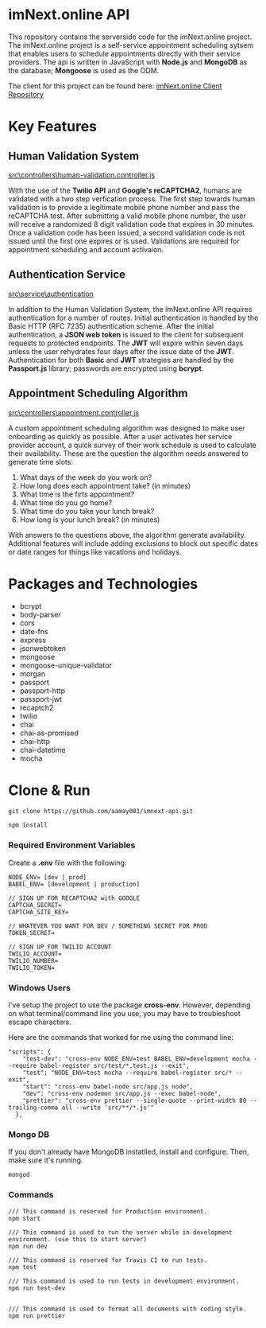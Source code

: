 # imNext.online API 

This repository contains the serverside code for the imNext.online project. The imNext.online project is a self-service appointment scheduling sytsem that enables users to schedule appointments directly with their service providers. The api is written in JavaScript with **Node.js** and **MongoDB** as the database; **Mongoose** is used as the ODM.

The client for this project can be found here: [imNext.online Client Repository](https://github.com/aamay001/imnext-client)

# Key Features

## Human Validation System

[src\controllers\human-validation.controller.js](https://github.com/aamay001/imnext-api/blob/master/src/controllers/human-validation.controller.js)

With the use of the **Twilio API** and **Google's reCAPTCHA2**, humans are validated with a two step verfication process. The first step towards human validation is to provide a legitimate mobile phone number and pass the reCAPTCHA test. After submitting a valid mobile phone number, the user will receive a randomized 8 digit validation code that expires in 30 minutes. Once a validation code has been issued, a second validation code is not issued until the first one expires or is used. Validations are required for appointment scheduling and account activaion.

## Authentication Service

[src\service\authentication](https://github.com/aamay001/imnext-api/tree/master/src/service/authentication)

In addition to the Human Validation System, the imNext.online API requires authentication for a number of routes. Initial authentication is handled by the Basic HTTP (RFC 7235) authentication scheme. After the initial authentication, a **JSON web token** is issued to the client for subsequent requests to protected endpoints. The **JWT** will expire within seven days unless the user rehydrates four days after the issue date of the **JWT**. Authentication for both **Basic** and **JWT** strategies are handled by the **Passport.js** library; passwords are encrypted using **bcrypt**.

## Appointment Scheduling Algorithm

[src\controllers\appointment.controller.js](https://github.com/aamay001/imnext-api/blob/master/src/controllers/appointment.controller.js)

A custom appointment scheduling algorithm was designed to make user onboarding as quickly as possible. After a user activates her service provider account, a quick survey of their work schedule is used to calculate their availability. These are the question the algorithm needs answered to generate time slots:

1. What days of the week do you work on?
2. How long does each appointment take? (in minutes)
3. What time is the firts appointment?
4. What time do you go home?
5. What time do you take your lunch break?
6. How long is your lunch break? (in minutes)

With answers to the questions above, the algorithm generate availability. Additional features will include adding exclusions to block out specific dates or date ranges for things like vacations and holidays.

# Packages and Technologies

+ bcrypt
+ body-parser
+ cors
+ date-fns
+ express
+ jsonwebtoken
+ mongoose
+ mongoose-unique-validator
+ morgan
+ passport
+ passport-http
+ passport-jwt
+ recaptch2
+ twilio
+ chai
+ chai-as-promised
+ chai-http
+ chai-datetime
+ mocha

# Clone & Run

``` git clone https://github.com/aamay001/imnext-api.git ```

``` npm install ```

### Required Environment Variables

Create a **.env** file with the following:
```
NODE_ENV= [dev | prod]
BABEL_ENV= [development | production]

// SIGN UP FOR RECAPTCHA2 with GOOGLE
CAPTCHA_SECRET=
CAPTCHA_SITE_KEY=

// WHATEVER YOU WANT FOR DEV / SOMETHING SECRET FOR PROD
TOKEN_SECRET=

// SIGN UP FOR TWILIO ACCOUNT
TWILIO_ACCOUNT=
TWILIO_NUMBER=
TWILIO_TOKEN=
```

### Windows Users

I've setup the project to use the package **cross-env**. However, depending on what terminal/command line you use, you may have to troubleshoot escape characters.

Here are the commands that worked for me using the command line:
```
"scripts": {
    "test-dev": "cross-env NODE_ENV=test BABEL_ENV=development mocha --require babel-register src/test/*.test.js --exit",
    "test": "NODE_ENV=test mocha --require babel-register src/* --exit",
    "start": "cross-env babel-node src/app.js node",
    "dev": "cross-env nodemon src/app.js --exec babel-node",
    "prettier": "cross-env prettier --single-quote --print-width 80 --trailing-comma all --write 'src/**/*.js'"
  },
  ```
  
 ### Mongo DB
 
 If you don't already have MongoDB instatlled, install and configure. Then, make sure it's running.
 
 ``` mongod ```
 
 ### Commands
 
 ```
 /// This command is reserved for Production environment.
 npm start 
 
 /// This command is used to run the server while in development environment. (use this to start server)
 npm run dev
 
 /// This command is reserved for Travis CI to run tests.
 npm test
 
 /// This command is used to run tests in development environment.
 npm run test-dev
 
 
 /// This command is used to format all documents with coding style.
 npm run prettier
 ```
